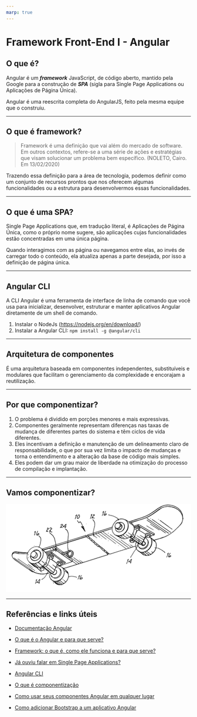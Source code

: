 ```yaml
---
marp: true
---
```


# Framework Front-End I - Angular

## O que é?

Angular é um **_framework_** JavaScript, de código aberto, mantido pela Google para a construção de **_SPA_** (sigla para Single Page Applications ou Aplicações de Página Única).

Angular é uma reescrita completa do AngularJS, feito pela mesma equipe que o construiu.

---

## O que é framework?

> Framework é uma definição que vai além do mercado de software. Em outros contextos, refere-se a uma série de ações e estratégias que visam solucionar um problema bem específico. (NOLETO, Cairo. Em 13/02/2020)

Trazendo essa definição para a área de tecnologia, podemos definir como um conjunto de recursos prontos que nos oferecem algumas funcionalidades ou a estrutura para desenvolvermos essas funcionalidades.

---

## O que é uma SPA?

Single Page Applications que, em tradução literal, é Aplicações de Página Única, como o próprio nome sugere, são aplicações cujas funcionalidades estão concentradas em uma única página.

Quando interagimos com as página ou navegamos entre elas, ao invés de carregar todo o conteúdo, ela atualiza apenas a parte desejada, por isso a definição de página única.

---

## Angular CLI

A CLI Angular é uma ferramenta de interface de linha de comando que você usa para inicializar, desenvolver, estruturar e manter aplicativos Angular diretamente de um shell de comando.

1. Instalar o NodeJs (https://nodejs.org/en/download/)
2. Instalar a Angular CLI: `npm install -g @angular/cli`

---

## Arquitetura de componentes

É uma arquitetura baseada em componentes independentes, substituíveis e modulares que facilitam o gerenciamento da complexidade e encorajam a reutilização.

---

## Por que componentizar?

1. O problema é dividido em porções menores e mais expressivas.
2. Componentes geralmente representam diferenças nas taxas de mudança de diferentes partes do sistema e têm ciclos de vida diferentes.
3. Eles incentivam a definição e manutenção de um delineamento claro de responsabilidade, o que por sua vez limita o impacto de mudanças e torna o entendimento e a alteração da base de código mais simples.
4. Eles podem dar um grau maior de liberdade na otimização do processo de compilação e implantação.

---

## Vamos componentizar?

![Componentes](./components.png)

---

## Referências e links úteis

- [Documentação Angular](https://angular.io/docs)

- [O que é o Angular e para que serve?](https://www.treinaweb.com.br/blog/o-que-e-o-angular-e-para-que-serve)

- [Framework: o que é, como ele funciona e para que serve?](https://blog.betrybe.com/framework-de-programacao/o-que-e-framework/)

- [Já ouviu falar em Single Page Applications?](https://www.devmedia.com.br/ja-ouviu-falar-em-single-page-applications/39009)

- [Angular CLI](https://angular.io/cli)

- [O que é componentização](https://hnz.com.br/o-que-e-componentizacao/)

- [Como usar seus componentes Angular em qualquer lugar](https://blog.wgbn.com.br/como-usar-seus-componentes-angular-em-qualquer-lugar-3ef1d57c117e)

- [Como adicionar Bootstrap a um aplicativo Angular](https://www.freecodecamp.org/news/how-to-add-bootstrap-css-framework-to-an-angular-application/)